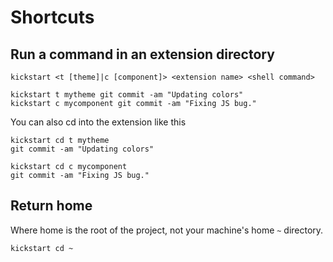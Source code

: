 # Shortcuts

## Run a command in an extension directory

    kickstart <t [theme]|c [component]> <extension name> <shell command>

    kickstart t mytheme git commit -am "Updating colors"
    kickstart c mycomponent git commit -am "Fixing JS bug."

You can also cd into the extension like this

    kickstart cd t mytheme
    git commit -am "Updating colors"

    kickstart cd c mycomponent
    git commit -am "Fixing JS bug."

## Return home

Where home is the root of the project, not your machine's home `~` directory.

    kickstart cd ~
